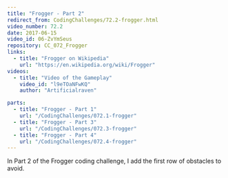 ```yaml
---
title: "Frogger - Part 2"
redirect_from: CodingChallenges/72.2-frogger.html
video_number: 72.2
date: 2017-06-15
video_id: 06-ZvYmSeus
repository: CC_072_Frogger
links:
  - title: "Frogger on Wikipedia"
    url: "https://en.wikipedia.org/wiki/Frogger"
videos:
  - title: "Video of the Gameplay"
    video_id: "l9eTOaNFwKQ"
    author: "Artificialraven"

parts:
  - title: "Frogger - Part 1"
    url: "/CodingChallenges/072.1-frogger"
  - title: "Frogger - Part 3"
    url: "/CodingChallenges/072.3-frogger"
  - title: "Frogger - Part 4"
    url: "/CodingChallenges/072.4-frogger"
---
```


In Part 2 of the Frogger coding challenge, I add the first row of obstacles to avoid.
